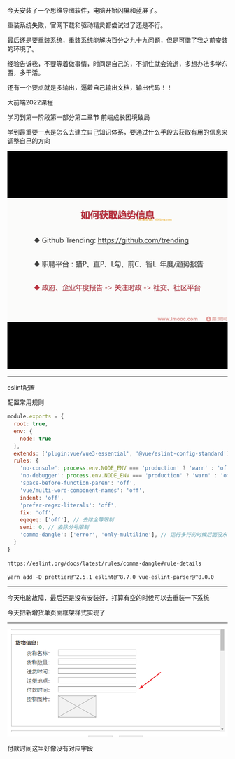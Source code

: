 今天安装了一个思维导图软件，电脑开始闪屏和蓝屏了。

重装系统失败，官网下载和驱动精灵都尝试过了还是不行。

最后还是要重装系统，重装系统能解决百分之九十九问题，但是可惜了我之前安装的环境了。

经验告诉我，不要等着做事情，时间是自己的，不抓住就会流逝，多想办法多学东西，多干活。

还有一个要点就是多输出，逼着自己输出文档，输出代码！！



大前端2022课程

学习到第一阶段第一部分第二章节 前端成长困境破局

学到最重要一点是怎么去建立自己知识体系，要通过什么手段去获取有用的信息来调整自己的方向

![image-20230525095914298](20230524.assets/image-20230525095914298.png)







---

eslint配置

配置常用规则

```js
module.exports = {
  root: true,
  env: {
    node: true
  },
  extends: ['plugin:vue/vue3-essential', '@vue/eslint-config-standard'],
  rules: {
    'no-console': process.env.NODE_ENV === 'production' ? 'warn' : 'off',
    'no-debugger': process.env.NODE_ENV === 'production' ? 'warn' : 'off',
    'space-before-function-paren': 'off',
    'vue/multi-word-component-names': 'off',
    indent: 'off',
    'prefer-regex-literals': 'off',
    fix: 'off',
    eqeqeq: ['off'], // 去除全等限制
    semi: 0, // 去除分号限制
    'comma-dangle': ['error', 'only-multiline'], // 运行多行的时候后面没东西也可以写逗号 逗号悬挂限制
  }
}
```



`https://eslint.org/docs/latest/rules/comma-dangle#rule-details`

`yarn add -D prettier@^2.5.1 eslint@^8.7.0 vue-eslint-parser@^8.0.0`





---

今天电脑故障，最后还是没有安装好，打算有空的时候可以去重装一下系统

今天把新增货单页面框架样式实现了



---

![image-20230524212336776](20230524.assets/image-20230524212336776.png)

付款时间这里好像没有对应字段
